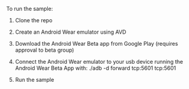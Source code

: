 
To run the sample:

1. Clone the repo

2. Create an Android Wear emulator using AVD

3. Download the Android Wear Beta app from Google Play (requires approval to beta group)

4. Connect the Android Wear emulator to your usb device running the Android Wear Beta App with: ./adb -d forward tcp:5601 tcp:5601

5. Run the sample 
